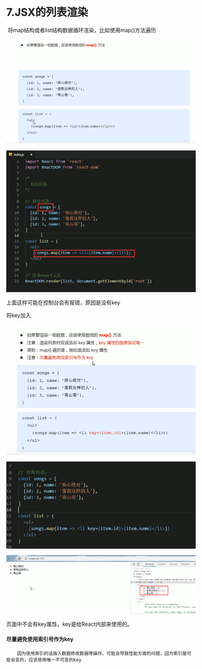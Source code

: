 # 7.JSX的列表渲染

​	将map结构或者list结构数据循环渲染，比如使用map()方法遍历

![1628131075319](../../../.vuepress/public/images/1628131075319.png)





![1628131282202](../../../.vuepress/public/images/1628131282202.png)

上面这样可能在控制台会有报错，原因是没有key





将key加入

![1628131588995](../../../.vuepress/public/images/1628131588995.png)

![1628131502494](../../../.vuepress/public/images/1628131502494.png)



![1628131530807](../../../.vuepress/public/images/1628131530807.png)

页面中不会有key属性，key是给React内部来使用的。





#### 尽量避免使用索引号作为key

```
	因为使用索引的话插入数据修改数据等操作，可能会导致性能方面的问题，因为索引是可能会变的，应该使用唯一不可变的key
```


